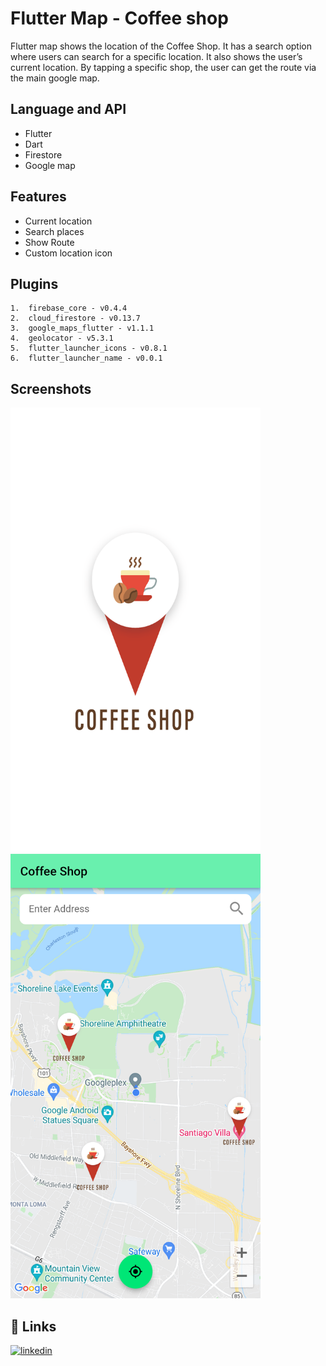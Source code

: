 
# Flutter Map - Coffee shop

Flutter map shows the location of the Coffee Shop. 
It has a search option where users can search for a specific location. 
It also shows the user’s current location. 
By tapping a specific shop, the user can get the route via the main google map.
## Language and API

- Flutter
- Dart
- Firestore
- Google map
## Features

- Current location
- Search places
- Show Route
- Custom location icon

## Plugins

    1.	firebase_core - v0.4.4
    2.	cloud_firestore - v0.13.7
    3.	google_maps_flutter - v1.1.1
    4.	geolocator - v5.3.1
    5.	flutter_launcher_icons - v0.8.1
    6.	flutter_launcher_name - v0.0.1

## Screenshots

 <img src = "screenshots/coffee%20shop%20front.png" width = "400">
 <img src = "screenshots/Coffee%20map.png" width = "400">

## 🔗 Links

[![linkedin](https://img.shields.io/badge/linkedin-0A66C2?style=for-the-badge&logo=linkedin&logoColor=white)](https://www.linkedin.com/in/mosabbir-bhuiyan)